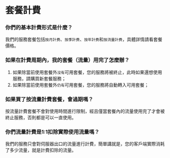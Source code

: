 # 套餐計費

### 你們的基本計費形式是什麼？

我們的服務套餐包括`按月計费`、`按季計费`、`按年計费`和`按流量計费`，具體詳情請看套餐價格。

### 如果在計費周期內，我的套餐（流量）用完了怎麼辦？

1. 如果除當前使用套餐外`沒有`可用套餐，您的服務將被終止，此時如果還想使用服務，請購買新套餐服務；
2. 如果除當前使用套餐外`仍有`可用套餐，您的服務將自動轉入可用套餐；

### 如果買了按流量計費套餐，會過期嗎？

按流量計費套餐不會對使用時間進行限制，經且僅當套餐內的流量使用完了才會被終止服務，否則都是可以一直使用。

### 你們流量計費是1:1扣除實際使用流量嗎？

我們的服務只會對伺服器出口的流量進行計費，簡單講就是，您的客戶端實際消耗了多少流量，就是計費扣除的流量。
